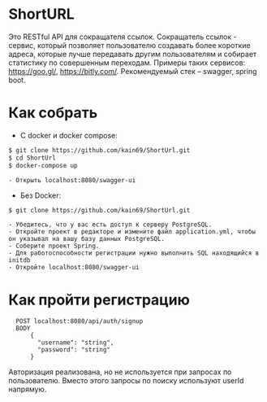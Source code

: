 # ShortURL

Это RESTful API для сокращателя ссылок. 
Сокращатель ссылок - сервис, который позволяет пользователю создавать более короткие адреса,
которые лучше передавать другим пользователям и собирает статистику по совершенным переходам.
Примеры таких сервисов: https://goo.gl/, https://bitly.com/. Рекомендуемый стек – swagger, spring boot.

# Как собрать 
+ С docker и docker compose: 

```sh
$ git clone https://github.com/kain69/ShortUrl.git
$ cd ShortUrl 
$ docker-compose up 
```

    - Открыть localhost:8080/swagger-ui 

- Без Docker: 
```sh
$ git clone https://github.com/kain69/ShortUrl.git
```
    - Убедитесь, что у вас есть доступ к серверу PostgreSQL.
    - Откройте проект в редакторе и измените файл application.yml, чтобы он указывал на вашу базу данных PostgreSQL.
    - Соберите проект Spring.
    - Для работоспособности регистрации нужно выполнить SQL находящийся в initdb
    - Откройте localhost:8080/swagger-ui
# Как пройти регистрацию
```
  POST localhost:8080/api/auth/signup
  BODY 
      {
        "username": "string",
        "password": "string"
      }
```

Авторизация реализована, но не используется при запросах по пользователю.
Вместо этого запросы по поиску используют userId напрямую.
